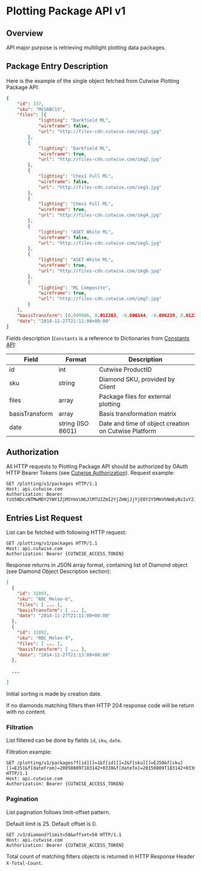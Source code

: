 # Plotting Package API v1

## Overview

API major purpose is retrieving multilight plotting data packages.

## Package Entry Description

Here is the example of the single object fetched from Cutwise Plotting Package API:

```json
{
	"id": 337,
	"sku": "MSSRBC13",
	"files": [{
			"lighting": "Darkfield ML",
			"wireframe": false,
			"url": "http://files-cdn.cutwise.com/img1.jpg"
		},
		{
			"lighting": "Darkfield ML",
			"wireframe": true,
			"url": "http://files-cdn.cutwise.com/img2.jpg"
		},
		{
			"lighting": "Chex1 Full ML",
			"wireframe": false,
			"url": "http://files-cdn.cutwise.com/img3.jpg"
		},
		{
			"lighting": "Chex1 Full ML",
			"wireframe": true,
			"url": "http://files-cdn.cutwise.com/img4.jpg"
		},
		{
			"lighting": "ASET White ML",
			"wireframe": false,
			"url": "http://files-cdn.cutwise.com/img5.jpg"
		},
		{
			"lighting": "ASET White ML",
			"wireframe": true,
			"url": "http://files-cdn.cutwise.com/img6.jpg"
		},
		{
			"lighting": "ML Composite",
			"wireframe": true,
			"url": "http://files-cdn.cutwise.com/img7.jpg"
		}
	],
	"basisTransform": [0.999906, 0.012263, -0.006144, -0.006219, 0.012243, -0.999920, -0.003281, 0.002325, -0.006184, 0.003205, -0.999976, 0.000000, 0.000000, 0.000000, 0.000000, 0.005113],
	"date": "2014-11-27T21:11:00+00:00"
}
```

Fields description (`Constants` is a reference to Dictionaries from [Constants API](constants-api.md):

|Field|Format|Description|
|-|-|-|
|id|int|Cutwise ProductID|
|sku|string|Diamond SKU, provided by Client|
|files|array|Package files for external plotting|
|basisTransform|array|Basis transformation matrix|
|date|string (ISO 8601)|Date and time of object creation on Cutwise Platform|

## Authorization

All HTTP requests to Plotting Package API should be authorized by OAuth HTTP Bearer Tokens (see [Cutwise Authorization](auth.md)).
Request example:

```http
GET /plotting/v1/packages HTTP/1.1
Host: api.cutwise.com
Authorization: Bearer YzU5NDczNTMwMDY2YWY1ZjM5YmViNGJlMTU2ZmI2YjZmNjJjYjE0Y2Y5MmVhNmEyNzIxY2IxMzk1N2EzNWYyMw
```

## Entries List Request

List can be fetched with following HTTP request:

```http
GET /plotting/v1/packages HTTP/1.1
Host: api.cutwise.com
Authorization: Bearer {CUTWISE_ACCESS_TOKEN}
```

Response returns in JSON array format, containing list of Diamond object (see Diamond Object Description section):

```json
[
  {
    "id": 31893,
    "sku": "RBC_Melee-6",
    "files": [ ... ],
    "basisTransform": [ ... ],
    "date": "2014-11-27T21:11:00+00:00"
  },
  {
    "id": 31892,
    "sku": "RBC_Melee-9",
    "files": [ ... ],
    "basisTransform": [ ... ],
    "date": "2014-11-27T21:13:00+00:00"
  },
  
  ...

]
```

Initial sorting is made by creation date.

If no diamonds matching filters then HTTP 204 response code will be return with no content.

### Filtration

List filtered can be done by fields `id`, `sku`, `date`.

Filtration example:

```http
GET /plotting/v1/packages?f[id][]=1&f[id][]=2&f[sku][]=EJ50&f[sku][]=EJ51&f[dateFrom]=20050809T183142+0330&f[dateTo]=20150809T183142+0330 HTTP/1.1
Host: api.cutwise.com
Authorization: Bearer {CUTWISE_ACCESS_TOKEN}
```

### Pagination

List pagination follows limit-offset pattern.

Default limit is 25. Default offset is 0.

```http
GET /v3/diamond?limit=50&offset=50 HTTP/1.1
Host: api.cutwise.com
Authorization: Bearer {CUTWISE_ACCESS_TOKEN}
```

Total count of matching filters objects is returned in HTTP Response Header `X-Total-Count`.
